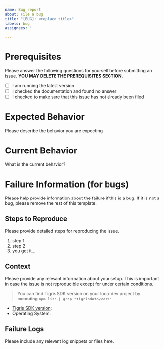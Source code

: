 ```yaml
---
name: Bug report
about: File a bug
title: "[BUG]: <replace title>"
labels: bug
assignees: ''

---
```


# Prerequisites

Please answer the following questions for yourself before submitting an issue. **YOU MAY DELETE THE PREREQUISITES SECTION.**

- [ ] I am running the latest version
- [ ] I checked the documentation and found no answer
- [ ] I checked to make sure that this issue has not already been filed

# Expected Behavior

Please describe the behavior you are expecting

# Current Behavior

What is the current behavior?

# Failure Information (for bugs)

Please help provide information about the failure if this is a bug. If it is not a bug, please remove the rest of this template.

## Steps to Reproduce

Please provide detailed steps for reproducing the issue.

1. step 1
2. step 2
3. you get it...

## Context

Please provide any relevant information about your setup. This is important in case the issue is not reproducible except for under certain conditions.

> You can find Tigris SDK version on your local dev project by executing `npm list | grep "tigrisdata/core"`

* [Tigris SDK version](https://www.npmjs.com/package/@tigrisdata/core?activeTab=versions):
* Operating System:

## Failure Logs

Please include any relevant log snippets or files here.
